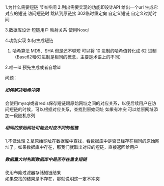 1.为什么需要短链
节省空间
2.列出需要实现的功能即设计API
给出一个url 生成它对应的短链
访问短链时 跳转到原链接 302临时重定向
自定义短链 自定义过期时间

3.数据库设计
短链用户
映射关系
使用Nosql

4.功能实现
如何生成短链
 1. 哈希算法  MD5、SHA
 但是还不够短 可以将 10 进制的哈希值转化成 62 进制（Base62和62进制是相同的概念，主要是术语上的不同）


2.唯一id 
预先生成或者自增id



问题：
##### **如何解决哈希冲突**
会使用mysql或者redis保存短链跟原始网址之间的对应关系，以便后续用户在访问短链的时候，可以根据对应关系，查找到原始网址
如果有冲突 可以给原网址添加一段随机序列 

##### **相同的原始网址可能会对应不同的短链**
1.不做处理  2.拿原始网址在数据库中查找，看数据库中是否已经存在相同的原始网址了。如果数据库中存在，那我们就取出对应的短链，直接返回给用户

##### **数据量大时判断数据库中是否存在重复短链**
使用布隆过滤器存储短链结果  
如果查找的结果是不存在，那就说明这一定不冲突